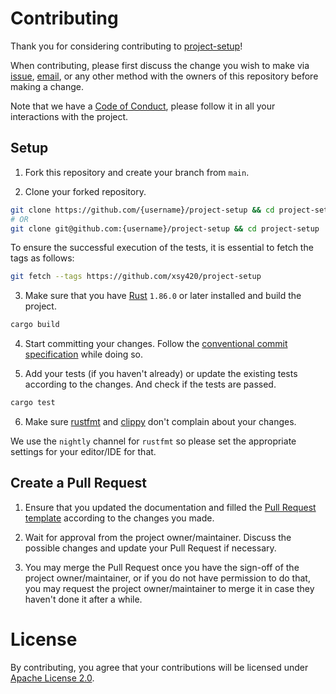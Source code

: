 # Contributing

Thank you for considering contributing to [project-setup](https://github.com/xsy420/project-setup)!

When contributing, please first discuss the change you wish to make via [issue](https://github.com/xsy420/project-setup/issues),
[email](mailto:xsy420@foxmail.com), or any other method with the owners of this repository before making a change.

Note that we have a [Code of Conduct](./CODE_OF_CONDUCT.md), please follow it in all your interactions with the project.

## Setup

1. Fork this repository and create your branch from `main`.

2. Clone your forked repository.

```sh
git clone https://github.com/{username}/project-setup && cd project-setup
# OR
git clone git@github.com:{username}/project-setup && cd project-setup
```

To ensure the successful execution of the tests, it is essential to fetch the tags as follows:

```sh
git fetch --tags https://github.com/xsy420/project-setup
```

3. Make sure that you have [Rust](https://www.rust-lang.org/) `1.86.0` or later installed and build the project.

```sh
cargo build
```

4. Start committing your changes. Follow the [conventional commit specification](https://www.conventionalcommits.org/) while doing so.

5. Add your tests (if you haven't already) or update the existing tests according to the changes. And check if the tests are passed.

```sh
cargo test
```

6. Make sure [rustfmt](https://github.com/rust-lang/rustfmt) and [clippy](https://github.com/rust-lang/rust-clippy) don't complain about your changes.

We use the `nightly` channel for `rustfmt` so please set the appropriate settings for your editor/IDE for that.

## Create a Pull Request

1. Ensure that you updated the documentation and filled the [Pull Request template](./.github/PULL_REQUEST_TEMPLATE.md) according to the changes you made.

2. Wait for approval from the project owner/maintainer. Discuss the possible changes and update your Pull Request if necessary.

3. You may merge the Pull Request once you have the sign-off of the project owner/maintainer, or if you do not have permission to do that, you may request the project owner/maintainer to merge it in case they haven't done it after a while.

# License

By contributing, you agree that your contributions will be licensed under [Apache License 2.0](./LICENSE).

